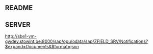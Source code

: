 README
------

SERVER
------
http://sbe1-vm-gwdev.stowint.be:8000/sap/opu/odata/sap/ZFIELD_SRV/Notifications?$expand=Documents&$format=json
